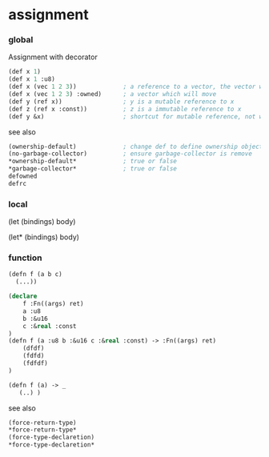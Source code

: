 # assignment

### global

Assignment with decorator

```lisp
(def x 1)
(def x 1 :u8)
(def x (vec 1 2 3))             ; a reference to a vector, the vector will be garbage collected
(def x (vec 1 2 3) :owned)      ; a vector which will move
(def y (ref x))                 ; y is a mutable reference to x
(def z (ref x :const))          ; z is a immutable reference to x
(def y &x)                      ; shortcut for mutable reference, not way for immutable reference
```

see also

```lisp
(ownership-default)             ; change def to define ownership object
(no-garbage-collector)          ; ensure garbage-collector is remove
*ownership-default*             ; true or false
*garbage-collector*             ; true or false
defowned
defrc
```

### local

(let (bindings)
    body)

(let* (bindings)
    body)

### function

```lisp
(defn f (a b c)
  (...))

(declare
    f :Fn((args) ret)
    a :u8
    b :&u16 
    c :&real :const
)
(defn f (a :u8 b :&u16 c :&real :const) -> :Fn((args) ret)
    (dfdf)
    (fdfd)
    (fdfdf)
)

(defn f (a) -> _
   (..) )
```

see also

```lisp
(force-return-type)
*force-return-type*
(force-type-declaretion)
*force-type-declaretion*
```
